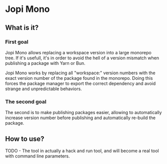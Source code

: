 # Jopi Mono

## What is it?

### First goal

Jopi Mono allows replacing a workspace version into a large monorepo tree.
If it's usefull, it's in order to avoid the hell of a version mismatch when publishing a package with Yarn or Bun.

Jopi Mono works by replacing all "workspace:" version numbers with the exact version number of the package found
in the monorepo. Doing this forces the package manager to export the correct dependency and avoid strange and
unpredictable behaviors.

### The second goal

The second is to make publishing packages easier, allowing to automatically increase version number before publishing 
and automatically re-build the package.

## How to use?

TODO - The tool in actually a hack and run tool, and will become a real tool with command line parameters. 